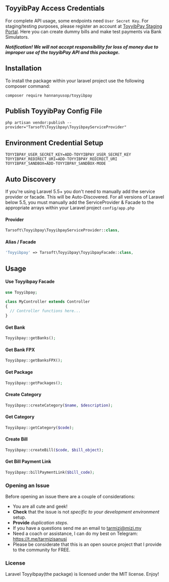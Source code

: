 ## ToyyibPay Access Credentials

For complete API usage, some endpoints need `User Secret Key`. For staging/testing purposes, please register an account at [ToyyibPay Staging Portal](https://dev.toyyibpay.com). Here you can create dummy bills and make test payments via Bank Simulators.

***Notification! We will not accept responsibility for loss of money due to improper use of the toyyibPay API and this package.***

## Installation

To install the package within your laravel project use the following composer command:

```
composer require hannanyusop/toyyibpay
```


## Publish ToyyibPay Config File

```
php artisan vendor:publish --provider="Tarsoft\Toyyibpay\ToyyibpayServiceProvider"
```

## Environment Credential Setup

```
TOYYIBPAY_USER_SECRET_KEY=ADD-TOYYIBPAY_USER_SECRET_KEY
TOYYIBPAY_REDIRECT_URI=ADD-TOYYIBPAY_REDIRECT_URI
TOYYIBPAY_SANDBOX=ADD-TOYYIBPAY_SANDBOX-MODE
```


## Auto Discovery

If you're using Laravel 5.5+ you don't need to manually add the service provider or facade. This will be Auto-Discovered. For all versions of Laravel below 5.5, you must manually add the ServiceProvider & Facade to the appropriate arrays within your Laravel project `config/app.php`


#### Provider

```php
Tarsoft\Toyyibpay\ToyyibpayServiceProvider::class,
```

#### Alias / Facade

```php
'Toyyibpay' => Tarsoft\Toyyibpay\ToyyibpayFacade::class,
```

## Usage

#### Use Toyyibpay Facade

```php
use Toyyibpay;

class MyController extends Controller
{
  // Controller functions here...
}
```

#### Get Bank

```php
Toyyibpay::getBanks();
```

#### Get Bank FPX

```php
Toyyibpay::getBanksFPX();
```

#### Get Package

```php
Toyyibpay::getPackages();
```

#### Create Category

```php
Toyyibpay::createCategory($name, $description);
```

#### Get Category

```php
Toyyibpay::getCategory($code);
```

#### Create Bill

```php
Toyyibpay::createBill($code, $bill_object);
```

#### Get Bill Payment Link

```php
Toyyibpay::billPaymentLink($bill_code);
```

### Opening an Issue
Before opening an issue there are a couple of considerations:
* You are all cute and geek!
* **Check** that the issue is not *specific to your development environment* setup.
* **Provide** *duplication steps*.
* If you have a questions send me an email to tarmizi@mizi.my
* Need a coach or assistance, I can do my best on Telegram: https://t.me/tarmizisanusi
* Please be considerate that this is an open source project that I provide to the community for FREE.

### License
Laravel Toyyibpay(the package) is licensed under the MIT license. Enjoy!
